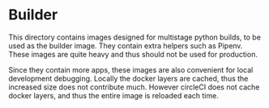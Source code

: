 # Builder

This directory contains images designed for multistage python builds,
to be used as the builder image. They contain extra helpers such as Pipenv.
These images are quite heavy and thus should not be used for production.

Since they contain more apps, these images are also convenient for local
development debugging. Locally the docker layers are cached, thus the increased
size does not contribute much. However circleCI does not cache docker layers,
and thus the entire image is reloaded each time.